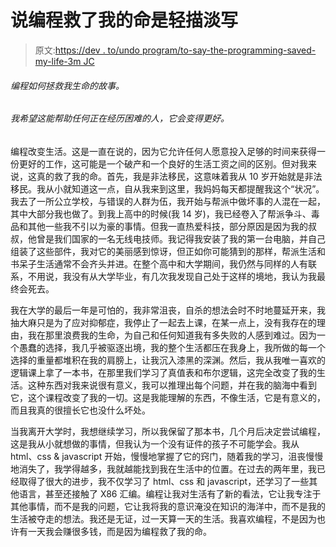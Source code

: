 # 说编程救了我的命是轻描淡写

> 原文:[https://dev . to/undo program/to-say-the-programming-saved-my-life-3m JC](https://dev.to/undocprogram/to-say-that-programming-saved-my-life-is-an-understatement-3mjc)

###### [](#the-story-on-how-programming-saved-my-life)编程如何拯救我生命的故事。

###### 我希望这能帮助任何正在经历困难的人，它会变得更好。

编程改变生活。这是一直在说的，因为它允许任何人愿意投入足够的时间来获得一份更好的工作，这可能是一个破产和一个良好的生活工资之间的区别。但对我来说，这真的救了我的命。首先，我是非法移民，这意味着我从 10 岁开始就是非法移民。我从小就知道这一点，自从我来到这里，我妈妈每天都提醒我这个“状况”。我去了一所公立学校，与错误的人群为伍，我开始与帮派中做坏事的人混在一起，其中大部分我也做了。到我上高中的时候(我 14 岁)，我已经卷入了帮派争斗、毒品和其他一些我不引以为豪的事情。但我一直热爱科技，部分原因是因为我的叔叔，他曾是我们国家的一名无线电技师。我记得我安装了我的第一台电脑，并自己组装了这些部件，我对它的美丽感到惊讶，但正如你可能猜到的那样，帮派生活和书呆子生活通常不会齐头并进。在整个高中和大学期间，我仍然与同样的人有联系，不用说，我没有从大学毕业，有几次我发现自己处于这样的境地，我认为我最终会死去。

我在大学的最后一年是可怕的，我非常沮丧，自杀的想法会时不时地蔓延开来，我抽大麻只是为了应对抑郁症，我停止了一起去上课，在某一点上，没有我存在的理由，我在那里浪费我的生命，为自己和任何知道我有多失败的人感到难过。因为一个愚蠢的选择，我几乎被驱逐出境，我的整个生活都压在我身上，我所做的每一个选择的重量都堆积在我的肩膀上，让我沉入漆黑的深渊。然后，我从我唯一喜欢的逻辑课上拿了一本书，在那里我们学习了真值表和布尔逻辑，这完全改变了我的生活。这种东西对我来说很有意义，我可以推理出每个问题，并在我的脑海中看到它，这个课程改变了我的一切。这是我能理解的东西，不像生活，它是有意义的，而且我真的很擅长它也没什么坏处。

当我离开大学时，我想继续学习，所以我保留了那本书，几个月后决定尝试编程，这是我从小就想做的事情，但我认为一个没有证件的孩子不可能学会。我从 html、css & javascript 开始，慢慢地掌握了它的窍门，随着我的学习，沮丧慢慢地消失了，我学得越多，我就越能找到我在生活中的位置。在过去的两年里，我已经取得了很大的进步，我不仅学习了 html、css 和 javascript，还学习了一些其他语言，甚至还接触了 X86 汇编。编程让我对生活有了新的看法，它让我专注于其他事情，而不是我的问题，它让我将我的意识淹没在知识的海洋中，而不是我的生活被夺走的想法。我还是无证，过一天算一天的生活。我喜欢编程，不是因为也许有一天我会赚很多钱，而是因为编程救了我的命。
